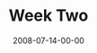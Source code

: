 ---
layout: message
category: message
series: "One"
title: "Week Two"
date: 2008-07-14-00-00
message_id: 506
description: "Crossroads is participating in the international \"One Prayer\" series in which various teachers from around the country share their one prayer for the church. In this talk, Craig Groeshel from LifeChurch.tv shares his prayer for the church to be \"one.\""
video: "http://s3.amazonaws.com/crossroads-media/messages/video/One2.mp4"
video-duration: "31:54"
yt-video-id: "wLxxsEgJdMw"
video-image: "http://s3.amazonaws.com/crossroads-media/images/one2-still.jpg"
sc-permalink-url: "http://soundcloud.com/crdschurch/one-week-two"
audio: "http://s3.amazonaws.com/crossroads-media/messages/audio/One2-final.mp3"
audio-duration: "30:03"
notes-description: ""
notes: "http://s3.amazonaws.com/crossroads-media/documents/SN_07-13-08.pdf"
notes-title: "One (Week Two) - Study Notes"
program: "http://s3.amazonaws.com/crossroads-media/documents/0712_13Program.pdf"
tag: 
 - lifechurchtv
 - craig-groeshel
 - unity
 - devil-video
explicit: false
---